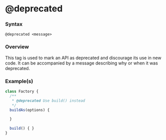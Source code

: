# @deprecated

### Syntax

`@deprecated <message>`

### Overview

This tag is used to mark an API as deprecated and discourage its use in new code. It can be accompanied by a message describing why or when it was deprecated.

### Example(s)

```js
class Factory {
  /**
   * @deprecated Use build() instead
   */
  buildAs(options) {
    
  }
  
  build() { }
}
```
